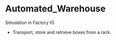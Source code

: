 # Automated_Warehouse

 Simulation in Factory IO

 - Transport, store and retrieve boxes from a rack.

